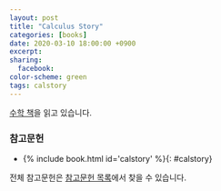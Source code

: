 ```yaml
---
layout: post
title: "Calculus Story"
categories: [books]
date: 2020-03-10 18:00:00 +0900
excerpt:
sharing:
  facebook:
color-scheme: green
tags: calstory
---
```


[수학 책](#calstory)을 읽고 있습니다.

### 참고문헌

- {% include book.html id='calstory' %}{: #calstory}

전체 참고문헌은 [참고문헌 목록](/bibliography.html)에서 찾을 수 있습니다.